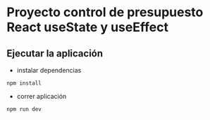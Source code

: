 # Proyecto control de presupuesto React useState y useEffect


## Ejecutar la aplicación

* instalar dependencias
```
npm install
```
* correr aplicación
```
npm run dev
```
